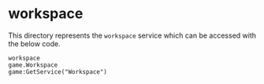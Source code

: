 # workspace
This directory represents the `workspace` service which can be accessed with the below code.
```luau
workspace
game.Workspace
game:GetService("Workspace")
```
